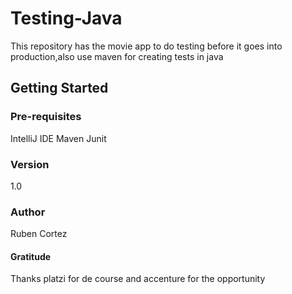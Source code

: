# Testing-Java
This repository has the movie app to do testing before it goes into production,also use maven for creating tests in java

## Getting Started

### Pre-requisites

IntelliJ IDE
Maven
Junit

### Version 
1.0

### Author
Ruben Cortez

#### Gratitude
Thanks platzi for de course and accenture for the opportunity
